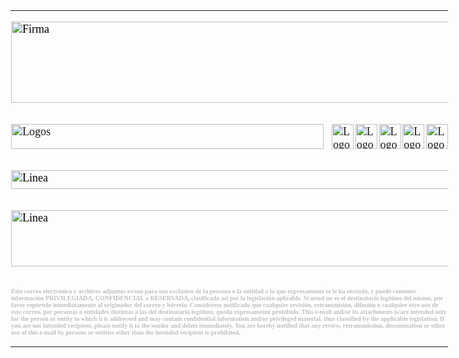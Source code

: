 
<table class=MsoNormalTable border=0 cellspacing=3 cellpadding=0 width=700 style='width:525.0pt;mso-cellspacing:1.5pt;mso-yfti-tbllook:1184'>
	<tr style='mso-yfti-irow:0;mso-yfti-firstrow:yes;mso-yfti-lastrow:yes'>
		<td colspan="6" style='padding:.75pt .75pt .75pt .75pt'>
   			<p class=MsoNormal>
	   			<span style='font-size:13.5pt;font-family:"Times New Roman",serif;mso-fareast-font-family:"Times New Roman";color:black'>
				<img width=700 height=130 src="Firma_Erick_2022_archivos/image002.jpg" alt=Firma v:shapes="_x0000_i1043">
				</span>
			</p>
  		</td>
 	</tr>
 	<tr style='mso-yfti-irow:0;mso-yfti-firstrow:yes;mso-yfti-lastrow:yes'>
		<td style='padding:.75pt .75pt .75pt .75pt'>
  			<p class=MsoNormal>
				<span style='font-size:13.5pt;font-family:"Times New Roman",serif;mso-fareast-font-family:"Times New Roman";color:black'>
				<a href="https://www.excelform.mx/">
				<img src="https://www.dropbox.com/s/aign9n93dnkfapg/image003.jpg?raw=1" border=0 width=500 height=40 alt=Logos v:shapes="_x0000_i1044">
				</a>
				</span>
			</p>
  		</td>
  		<td style='padding:.75pt .75pt .75pt .75pt'>
  			<p class=MsoNormal>
				<span style='font-size:13.5pt;font-family:"Times New Roman",serif;mso-fareast-font-family:"Times New Roman";color:black'>
				<a href="https://www.facebook.com/ExcelFormMX">
				<img border=0 width=35 height=40 src="https://www.dropbox.com/s/mw0kjvg9516hhmh/image005.png?raw=1" alt=Logos v:shapes="_x0000_i1045">
				</a>
				</span>
			</p>
  		</td>
  		<td style='padding:.75pt .75pt .75pt .75pt'>
  			<p class=MsoNormal>
				<span style='font-size:13.5pt;font-family:"Times New Roman",serif;mso-fareast-font-family:"Times New Roman";color:black'>
				<a href="https://twitter.com/ExcelForm_GL">
				<img border=0 width=35 height=40 src="https://www.dropbox.com/s/njl9jmcujlbbrtx/image007.png?raw=1" alt=Logos v:shapes="_x0000_i1046">
				</a>
				</span>
			</p>
  		</td>
  		<td style='padding:.75pt .75pt .75pt .75pt'>
  			<p class=MsoNormal>
				<span style='font-size:13.5pt;font-family:"Times New Roman",serif;mso-fareast-font-family:"Times New Roman";color:black'>
				<a href="https://www.instagram.com/excelformmx/">
				<img border=0 width=35 height=40 src="https://www.dropbox.com/s/q4rw60wkzfxadf8/image009.png?raw=1" alt=Logos v:shapes="_x0000_i1047">
				</a>
				</span>
			</p>
  		</td>
  		<td style='padding:.75pt .75pt .75pt .75pt'>
  			<p class=MsoNormal>
				<span style='font-size:13.5pt;font-family:"Times New Roman",serif;mso-fareast-font-family:"Times New Roman";color:black'>
				<a href="https://www.linkedin.com/company/excelform/">
				<img border=0 width=35 height=40 src="https://www.dropbox.com/s/cf3llc5h9pnm3mp/image011.png?raw=1" alt=Logos v:shapes="_x0000_i1048">
				</a>
				</span>
			</p>
  		</td>
  		<td style='padding:.75pt .75pt .75pt .75pt'>
  			<p class=MsoNormal>
				<span style='font-size:13.5pt;font-family:"Times New Roman",serif;mso-fareast-font-family:"Times New Roman";color:black'>
				<a href="https://www.youtube.com/channel/UCDW0yZ_W-Z7VBCEYZwaTsdg">
				<img border=0 width=35 height=40 src="https://www.dropbox.com/s/73ct38vy881l73f/image013.png?raw=1" alt=Logos v:shapes="_x0000_i1049">
				</a>
				</span>
			</p>
  		</td>
 	</tr>
 	<tr style='mso-yfti-irow:0;mso-yfti-firstrow:yes'>
  		<td colspan="6" style='padding:.75pt .75pt .75pt .75pt'>
  			<p class=MsoNormal>
				<span style='font-size:13.5pt;font-family:"Times New Roman",serif;mso-fareast-font-family:"Times New Roman";color:black'>
				<img border=0 width=700 height=30 src="https://www.dropbox.com/s/fqkjziuy0pzva5f/image015.jpg?raw=1" alt=Linea v:shapes="_x0000_i1050">
				</span>
			</p>
  		</td>
 	</tr>
 	<tr style='mso-yfti-irow:2'>
  		<td colspan="6" style='padding:.75pt .75pt .75pt .75pt'>
  			<p class=MsoNormal>
				<span style='font-size:13.5pt;font-family:"Times New Roman",serif; mso-fareast-font-family:"Times New Roman";color:black'>
				<img border=0 width=700 height=90 src="https://www.dropbox.com/s/72ak8o6khpsu4xl/image017.jpg?raw=1" alt=Linea v:shapes="_x0000_i1051">
				</span>
			</p>
  		</td>
 	</tr>
 	<tr style='mso-yfti-irow:3;mso-yfti-lastrow:yes;height:30.0pt'>
  		<td colspan="6" style='padding:.75pt .75pt .75pt .75pt;height:30.0pt'>
  			<p class=MsoNormal style='mso-margin-top-alt:auto;mso-margin-bottom-alt:auto;mso-outline-level:6'><b>
				<span style='font-size:7.5pt;font-family:"Times New Roman",serif;mso-fareast-font-family:"Times New Roman";color:silver'>
				Este correo
				  electrónico y archivos adjuntos es/son para uso exclusivo de la persona o la
				  entidad a la que expresamente se le ha enviado, y puede contener información
				  PRIVILEGIADA, CONFIDENCIAL o RESERVADA, clasificada así por la legislación
				  aplicable. Si usted no es el destinatario legítimo del mismo, por favor
				  repórtelo inmediatamente al originador del correo y bórrelo. Considérese
				  notificado que cualquier revisión, retransmisión, difusión o cualquier otro
				  uso de este correo, por personas o entidades distintas a las del destinatario
				  legítimo, queda expresamente prohibido. This e-mail and/or its attachments
				  is/are intended only for the person or entity to which it is addressed and
				  may contain confidential information and/or privileged material, thus classified
				  by the applicable legislation. If you are not intended recipient, please
				  notify it to the sender and delete immediately. You are hereby notified that
				  any review, retransmission, dissemination or other use of this e-mail by
				  persons or entities other than the intended recipient is prohibited.
				</span></b>
			</p>
  		</td>
 	</tr>
</table>
